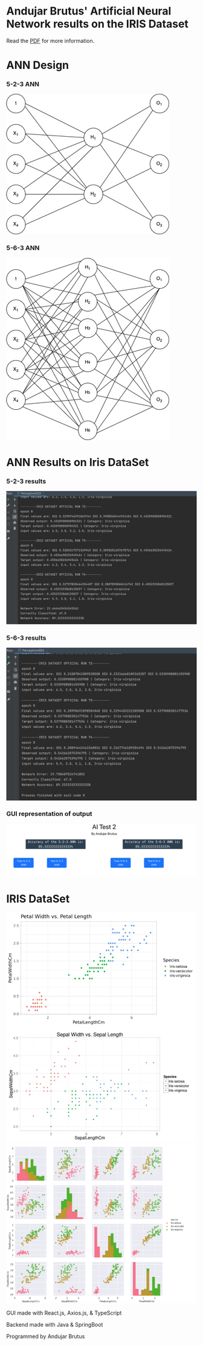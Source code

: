 # Andujar Brutus' Artificial Neural Network results on the IRIS Dataset
Read the [PDF](/docs/explained.pdf) for more information.

# ANN Design
### 5-2-3 ANN
![design of 5-2-3 ANN](/docs/523.jpg)

### 5-6-3 ANN
![design of 5-2-3 ANN](/docs/563.jpg)

# ANN Results on Iris DataSet
### 5-2-3 results
![5-2-3 output](/docs/523.png)

### 5-6-3 results
![5-6-3 output](/docs/563.png)

### GUI representation of output
![GUI output](/docs/gui.png)

# IRIS DataSet
![iris data 1](/docs/iris0.png)
![iris data 2](/docs/iris1.png)
![iris data 3](/docs/iris2.png)


GUI made with React.js, Axios.js, & TypeScript

Backend made with Java & SpringBoot

Programmed by Andujar Brutus

